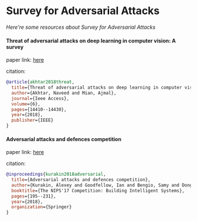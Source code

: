 # Survey for Adversarial Attacks
*Here're some resources about Survey for Adversarial Attacks*


#### Threat of adversarial attacks on deep learning in computer vision: A survey

paper link: [here](https://ieeexplore.ieee.org/iel7/6287639/6514899/08294186.pdf)

citation: 
```bibtex
@article{akhtar2018threat,
  title={Threat of adversarial attacks on deep learning in computer vision: A survey},
  author={Akhtar, Naveed and Mian, Ajmal},
  journal={Ieee Access},
  volume={6},
  pages={14410--14430},
  year={2018},
  publisher={IEEE}
}
```
    

#### Adversarial attacks and defences competition

paper link: [here](https://arxiv.org/pdf/1804.00097.pdf)

citation: 
```bibtex
@inproceedings{kurakin2018adversarial,
  title={Adversarial attacks and defences competition},
  author={Kurakin, Alexey and Goodfellow, Ian and Bengio, Samy and Dong, Yinpeng and Liao, Fangzhou and Liang, Ming and Pang, Tianyu and Zhu, Jun and Hu, Xiaolin and Xie, Cihang and others},
  booktitle={The NIPS'17 Competition: Building Intelligent Systems},
  pages={195--231},
  year={2018},
  organization={Springer}
}
```
    
